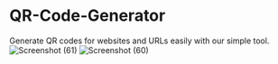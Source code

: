 # QR-Code-Generator
Generate QR codes for websites and URLs easily with our simple tool.
![Screenshot (61)](https://github.com/8507545264/QR-Code-Generator/assets/83712991/b02cd89a-f321-49d3-8731-680fecbcec9b)
![Screenshot (60)]("https://github.com/8507545264"/QR-Code-Generator/assets/83712991/50092aa6-0a9b-42d1-a952-2f69db7f8d96)
